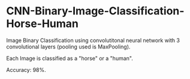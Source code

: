 # CNN-Binary-Image-Classification-Horse-Human

Image Binary Classification using convolutitonal neural network with 3 convolutional layers (pooling used is MaxPooling).

Each Image is classified as a "horse" or a "human".

Accuracy: 98%.
